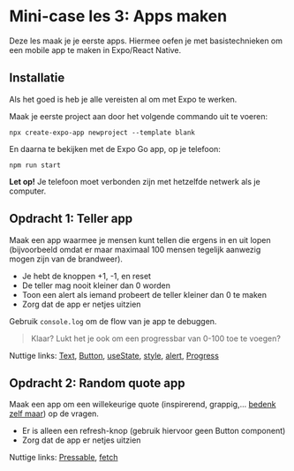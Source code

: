 # Mini-case les 3: Apps maken

Deze les maak je je eerste apps. Hiermee oefen je met basistechnieken om een mobile
app te maken in Expo/React Native.

## Installatie

Als het goed is heb je alle vereisten al om met Expo te werken.

Maak je eerste project aan door het volgende commando uit te voeren:

```npx create-expo-app newproject --template blank```

En daarna te bekijken met de Expo Go app, op je telefoon:

```npm run start```

**Let op!** Je telefoon moet verbonden zijn met hetzelfde netwerk als je computer.

## Opdracht 1: Teller app

Maak een app waarmee je mensen kunt tellen die ergens in en uit lopen (bijvoorbeeld omdat er maar
maximaal 100 mensen tegelijk aanwezig mogen zijn van de brandweer).

* Je hebt de knoppen +1, -1, en reset
* De teller mag nooit kleiner dan 0 worden
* Toon een alert als iemand probeert de teller kleiner dan 0 te maken
* Zorg dat de app er netjes uitzien

Gebruik ```console.log``` om de flow van je app te debuggen.

> Klaar? Lukt het je ook om een progressbar van 0-100 toe te voegen?

Nuttige links: [Text](https://reactnative.dev/docs/text), [Button](https://reactnative.dev/docs/button),
[useState](https://react.dev/reference/react/useState), [style](https://reactnative.dev/docs/style),
[alert](https://reactnative.dev/docs/alert), [Progress](https://www.npmjs.com/package/react-native-progress)

## Opdracht 2: Random quote app

Maak een app om een willekeurige quote (inspirerend, grappig,... [bedenk zelf maar](https://www.google.nl/search?q=Quote+API&sa=X&ved=2ahUKEwjVucXDn9f3AhVhIMUKHTgYBUsQ1QJ6BAgyEAE)) op de vragen.

* Er is alleen een refresh-knop (gebruik hiervoor geen Button component)
* Zorg dat de app er netjes uitzien

Nuttige links: [Pressable](https://reactnative.dev/docs/pressable),
[fetch](https://developer.mozilla.org/en-US/docs/Web/API/Fetch_API)
